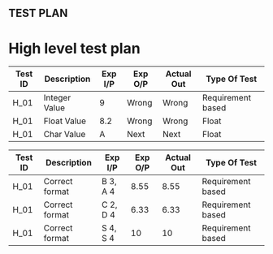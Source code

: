 ## TEST PLAN

# High level test plan

    
| **Test ID** | **Description**                                              | **Exp I/P** | **Exp O/P** | **Actual Out** | **Type Of Test**  |    
|-------------|--------------------------------------------------------------|-------------|-------------|----------------|-------------------|
|  H_01       |Integer Value                                                 |   9         |     Wrong   |     Wrong      | Requirement based |
|  H_01       |Float Value                                                   |   8.2       |     Wrong   |     Wrong      |     Float         |
|  H_01       |Char Value                                                    |   A         |     Next    |     Next       |     Float         |


| **Test ID** | **Description**                                              | **Exp I/P** | **Exp O/P** | **Actual Out** | **Type Of Test**  |    
|-------------|--------------------------------------------------------------|-------------|-------------|----------------|-------------------|
|  H_01       |Correct format                                                |   B 3, A 4  |     8.55    |     8.55       | Requirement based |
|  H_01       |Correct format                                                |   C 2, D 4  |     6.33    |     6.33       | Requirement based |
|  H_01       |Correct format                                                |   S 4, S 4  |     10      |     10         | Requirement based |
